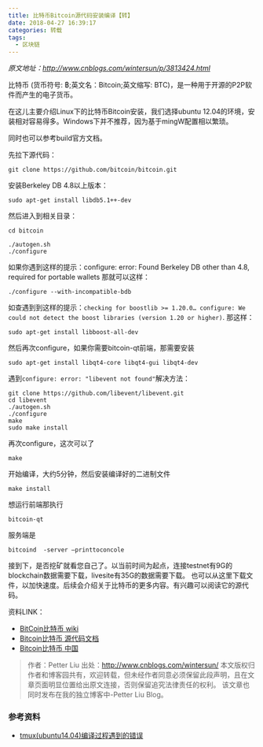 ```yaml
---
title: 比特币Bitcoin源代码安装编译【转】
date: 2018-04-27 16:39:17
categories: 转载
tags: 
  - 区块链
---
```


*原文地址：<http://www.cnblogs.com/wintersun/p/3813424.html>*

比特币 (货币符号: ฿;英文名：Bitcoin;英文缩写: BTC)，是一种用于开源的P2P软件而产生的电子货币。

在这儿主要介绍Linux下的比特币Bitcoin安装，我们选择ubuntu 12.04的环境，安装相对容易得多。Windows下并不推荐，因为基于mingW配置相以繁琐。

同时也可以参考build官方文档。

  
先拉下源代码：
```
git clone https://github.com/bitcoin/bitcoin.git
```

安装Berkeley DB 4.8以上版本：
```
sudo apt-get install libdb5.1++-dev
```

然后进入到相关目录：
```
cd bitcoin

./autogen.sh
./configure
```

如果你遇到这样的提示：configure: error: Found Berkeley DB other than 4.8, required for portable wallets 那就可以这样：
```
./configure --with-incompatible-bdb
```

如查遇到到这样的提示：`checking for boostlib >= 1.20.0… configure: We could not detect the boost libraries (version 1.20 or higher)`. 那这样：
```
sudo apt-get install libboost-all-dev
```

然后再次configure，如果你需要bitcoin-qt前端，那需要安装
```
sudo apt-get install libqt4-core libqt4-gui libqt4-dev
```

遇到`configure: error: "libevent not found"`解决方法：
```
git clone https://github.com/libevent/libevent.git
cd libevent
./autogen.sh
./configure
make
sudo make install
```

再次configure，这次可以了
```
make
```

开始编译，大约5分钟，然后安装编译好的二进制文件
```
make install
```

想运行前端那执行
```
bitcoin-qt
```

服务端是
```
bitcoind  -server –printtoconcole
```
 

接到下，是否挖矿就看您自己了。以当前时间为起点，连接testnet有9G的blockchain数据需要下载，livesite有35G的数据需要下载。 
也可以从这里下载文件，以加快速度。后续会介绍关于比特币的更多内容。有兴趣可以阅读它的源代码。

资料LINK：

- [BitCoin比特币 wiki](https://en.bitcoin.it/wiki/Main_Page)
- [Bitcoin比特币 源代码文档](https://dev.visucore.com/bitcoin/doxygen/files.html)
- [Bitcoin比特币 中国](http://www.btcchina.org)

> 作者：Petter Liu 
> 出处：<http://www.cnblogs.com/wintersun/>
> 本文版权归作者和博客园共有，欢迎转载，但未经作者同意必须保留此段声明，且在文章页面明显位置给出原文连接，否则保留追究法律责任的权利。 
> 该文章也同时发布在我的独立博客中-Petter Liu Blog。

### 参考资料

- [tmux(ubuntu14.04)编译过程遇到的错误](http://www.cnblogs.com/LicwStack/p/4982356.html)
